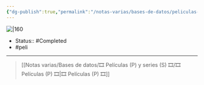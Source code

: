 ```yaml
---
{"dg-publish":true,"permalink":"/notas-varias/bases-de-datos/peliculas-p-y-series-s/p-rango/"}
---
```



![|160](https://m.media-amazon.com/images/M/MV5BMTc4NjEyODE1OV5BMl5BanBnXkFtZTcwMjYzNTkxNA@@._V1_SX300.jpg)

- Status:: #Completed 
- #peli 

---

> [[Notas varias/Bases de datos/🎞️ Películas (P) y series (S) 🎞️/🎞️ Películas (P) 🎞️\|🎞️ Películas (P) 🎞️]]